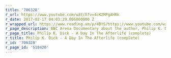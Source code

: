 ```yaml
---
title: '706328'
r_url: https://www.youtube.com/watch?v=4cK2MPgAHRk
r_date: 2017-02-17 04:03:29.606000000 Z
r_wrapped_url: https://www.reading.am/p/4BY5/https://www.youtube.com/watch?v=4cK2MPgAHRk
r_page_description: BBC Arena Documentary about the author, Philip K. Dick, from 1994.
r_page_title: Philip K. Dick - A Day In The Afterlife (complete)
r_title: Philip K. Dick - A Day In The Afterlife (complete)
r_id: '706328'
r_page_id: '518420'
---
```


